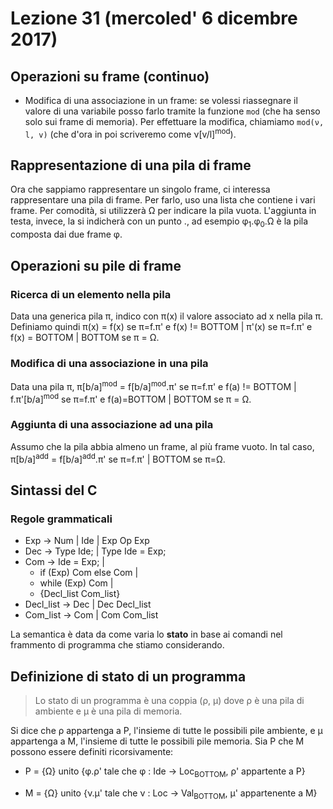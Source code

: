 # Lezione 31 (mercoled' 6 dicembre 2017)
## Operazioni su frame (continuo)
* Modifica di una associazione in un frame: se volessi riassegnare il valore di una variabile posso farlo tramite la funzione `mod` (che ha senso solo sui frame di memoria). Per effettuare la modifica, chiamiamo `mod(ν, l, v)` (che d'ora in poi scriveremo come ν[v/l]<sup>mod</sup>).

## Rappresentazione di una pila di frame
Ora che sappiamo rappresentare un singolo frame, ci interessa rappresentare una pila di frame. Per farlo, uso una lista che contiene i vari frame. Per comodità, si utilizzerà Ω per indicare la pila vuota. L'aggiunta in testa, invece, la si indicherà con un punto ., ad esempio φ<sub>1</sub>.φ<sub>0</sub>.Ω è la pila composta dai due frame φ.

## Operazioni su pile di frame
### Ricerca di un elemento nella pila
Data una generica pila π, indico con π(x)  il valore associato ad x nella pila π. Definiamo quindi π(x) = f(x) se π=f.π' e f(x) != BOTTOM | π'(x) se π=f.π' e f(x) = BOTTOM | BOTTOM se π = Ω.

### Modifica di una associazione in una pila
Data una pila π, π[b/a]<sup>mod</sup> = f[b/a]<sup>mod</sup>.π' se π=f.π' e f(a) != BOTTOM | f.π'[b/a]<sup>mod</sup> se π=f.π' e f(a)=BOTTOM | BOTTOM se π = Ω.

### Aggiunta di una associazione ad una pila
Assumo che la pila abbia almeno un frame, al più frame vuoto. In tal caso, π[b/a]<sup>add</sup> = f[b/a]<sup>add</sup>.π' se π=f.π' | BOTTOM se π=Ω.

## Sintassi del C
### Regole grammaticali
* Exp -> Num | Ide | Exp Op Exp
* Dec -> Type Ide; | Type Ide = Exp;
* Com -> Ide = Exp; |
    * if (Exp) Com else Com |
    * while (Exp) Com |
    * {Decl_list Com_list}
* Decl_list -> Dec | Dec Decl_list
* Com_list -> Com | Com Com_list

La semantica è data da come varia lo **stato** in base ai comandi nel frammento di programma che stiamo considerando.

## Definizione di stato di un programma
> Lo stato di un programma è una coppia (ρ, μ) dove ρ è una pila di ambiente e μ è una pila di memoria.

Si dice che ρ appartenga a P, l'insieme di tutte le possibili pile ambiente, e μ appartenga a M, l'insieme di tutte le possibili pile memoria. Sia P che M possono essere definiti ricorsivamente:

* P = {Ω} unito {φ.ρ' tale che φ : Ide -> Loc<sub>BOTTOM</sub>, ρ' appartente a P}

* M = {Ω} unito {ν.μ' tale che ν : Loc -> Val<sub>BOTTOM</sub>, μ' appartenente a M}